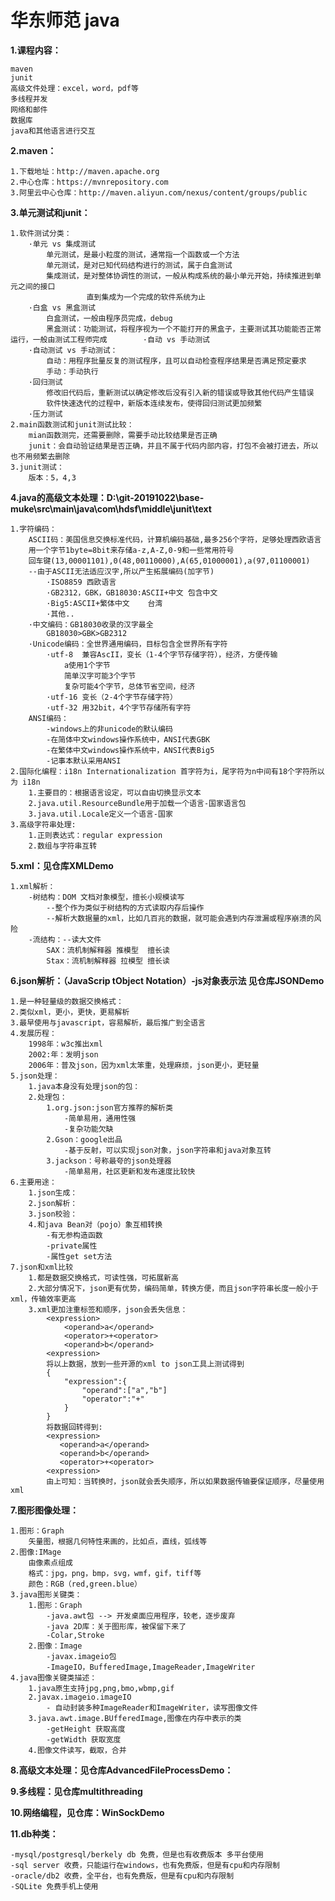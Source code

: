 # 华东师范 java

**1.课程内容：**
    
    maven
    junit
    高级文件处理：excel，word，pdf等
    多线程并发
    网络和邮件
    数据库
    java和其他语言进行交互
    
**2.maven：**

    1.下载地址：http://maven.apache.org
    2.中心仓库：https://mvnrepository.com
    3.阿里云中心仓库：http://maven.aliyun.com/nexus/content/groups/public

**3.单元测试和junit：**
    
    1.软件测试分类：
        ·单元 vs 集成测试
            单元测试，是最小粒度的测试，通常指一个函数或一个方法
            单元测试，是对已知代码结构进行的测试，属于白盒测试
            集成测试，是对整体协调性的测试，一般从构成系统的最小单元开始，持续推进到单元之间的接口
                     直到集成为一个完成的软件系统为止
        ·白盒 vs 黑盒测试
            白盒测试，一般由程序员完成，debug
            黑盒测试：功能测试，将程序视为一个不能打开的黑盒子，主要测试其功能能否正常运行，一般由测试工程师完成        ·自动 vs 手动测试
        ·自动测试 vs 手动测试：
            自动：用程序批量反复的测试程序，且可以自动检查程序结果是否满足预定要求
            手动：手动执行
        ·回归测试
            修改旧代码后，重新测试以确定修改后没有引入新的错误或导致其他代码产生错误
            软件快速迭代的过程中，新版本连续发布，使得回归测试更加频繁
        ·压力测试
    2.main函数测试和junit测试比较：
        mian函数测完，还需要删除，需要手动比较结果是否正确
        junit：会自动验证结果是否正确，并且不属于代码内部内容，打包不会被打进去，所以也不用频繁去删除
    3.junit测试：
        版本：5，4,3
        
**4.java的高级文本处理：D:\git-20191022\base-muke\src\main\java\com\hdsf\middle\junit\text**
    
    1.字符编码：
        ASCII码：美国信息交换标准代码，计算机编码基础,最多256个字符，足够处理西欧语言
        用一个字节1byte=8bit来存储a-z,A-Z,0-9和一些常用符号
        回车键(13,00001101),0(48,00110000),A(65,01000001),a(97,01100001) 
        --由于ASCII无法适应汉字,所以产生拓展编码(加字节)
            ·ISO8859 西欧语言
            ·GB2312，GBK，GB18030:ASCII+中文 包含中文
            ·Big5:ASCII+繁体中文    台湾
            ·其他..
        ·中文编码：GB18030收录的汉字最全
            GB18030>GBK>GB2312
        ·Unicode编码：全世界通用编码，目标包含全世界所有字符
            ·utf-8  兼容AscII，变长（1-4个字节存储字符），经济，方便传输 
                a使用1个字节
                简单汉字可能3个字节
                复杂可能4个字节，总体节省空间，经济
            ·utf-16 变长（2-4个字节存储字符）
            ·utf-32 用32bit，4个字节存储所有字符
        ANSI编码：
            -windows上的非unicode的默认编码
            -在简体中文windows操作系统中，ANSI代表GBK 
            -在繁体中文windows操作系统中，ANSI代表Big5
            -记事本默认采用ANSI
    2.国际化编程：i18n Internationalization 首字符为i，尾字符为n中间有18个字符所以为 i18n
        1.主要目的：根据语言设定，可以自由切换显示文本
        2.java.util.ResourceBundle用于加载一个语言-国家语言包
        3.java.util.Locale定义一个语言-国家
    3.高级字符串处理:
        1.正则表达式：regular expression
        2.数组与字符串互转

**5.xml：见仓库XMLDemo**
    
    1.xml解析：
        -树结构：DOM 文档对象模型，擅长小规模读写
            --整个作为类似于树结构的方式读取内存后操作
            --解析大数据量的xml，比如几百兆的数据，就可能会遇到内存泄漏或程序崩溃的风险
        -流结构：--读大文件
            SAX：流机制解释器 推模型  擅长读
            Stax：流机制解释器 拉模型 擅长读
             
**6.json解析：（JavaScrip tObject Notation）-js对象表示法 见仓库JSONDemo**
    
    1.是一种轻量级的数据交换格式：
    2.类似xml，更小，更快，更易解析
    3.最早使用与javascript，容易解析，最后推广到全语言
    4.发展历程：
        1998年：w3c推出xml
        2002:年：发明json
        2006年：普及json，因为xml太笨重，处理麻烦，json更小，更轻量
    5.json处理：
        1.java本身没有处理json的包：
        2.处理包：
            1.org.json:json官方推荐的解析类
                -简单易用，通用性强
                -复杂功能欠缺
            2.Gson：google出品
                -基于反射，可以实现json对象，json字符串和java对象互转
            3.jackson：号称最夸的json处理器
                -简单易用，社区更新和发布速度比较快
    6.主要用途：
        1.json生成：
        2.json解析：
        3.json校验：
        4.和java Bean对（pojo）象互相转换
            -有无参构造函数
            -private属性
            -属性get set方法
    7.json和xml比较
        1.都是数据交换格式，可读性强，可拓展新高
        2.大部分情况下，json更有优势，编码简单，转换方便，而且json字符串长度一般小于xml，传输效率更高
        3.xml更加注重标签和顺序，json会丢失信息：
            <expression>
                <operand>a</operand>
                <operator>+<operator>
                <operand>b</operand>
            <expression>
            将以上数据，放到一些开源的xml to json工具上测试得到
            {
                "expression":{
                    "operand":["a","b"]
                    "operator":"+"
                }
            }
            将数据回转得到:
            <expression>
               <operand>a</operand>
               <operand>b</operand>
               <operator>+<operator>
            <expression>   
            由上可知：当转换时，json就会丢失顺序，所以如果数据传输要保证顺序，尽量使用xml

**7.图形图像处理：**
    
    1.图形：Graph
        矢量图，根据几何特性来画的，比如点，直线，弧线等
    2.图像:IMage        
        由像素点组成
        格式：jpg，png，bmp，svg，wmf，gif，tiff等
        颜色：RGB（red,green.blue）
    3.java图形关键类：
        1.图形：Graph
            -java.awt包 --> 开发桌面应用程序，较老，逐步废弃
            -java 2D库：关于图形库，被保留下来了
            -Colar,Stroke
        2.图像：Image
            -javax.imageio包 
            -ImageIO，BufferedImage,ImageReader,ImageWriter
    4.java图像关键类描述：
        1.java原生支持jpg,png,bmo,wbmp,gif
        2.javax.imageio.imageIO
            - 自动封装多种ImageReader和ImageWriter，读写图像文件
        3.java.awt.image.BUfferedImage,图像在内存中表示的类
            -getHeight 获取高度
            -getWidth 获取宽度
        4.图像文件读写，截取，合并
  
 **8.高级文本处理：见仓库AdvancedFileProcessDemo：**
 
 **9.多线程：见仓库multithreading**      
 
 **10.网络编程，见仓库：WinSockDemo**
 
 **11.db种类：**
    
    -mysql/postgresql/berkely db 免费，但是也有收费版本 多平台使用
    -sql server 收费，只能运行在windows，也有免费版，但是有cpu和内存限制
    -oracle/db2 收费，全平台，也有免费版，但是有cpu和内存限制
    -SQLite 免费手机上使用
    
    
    
            
